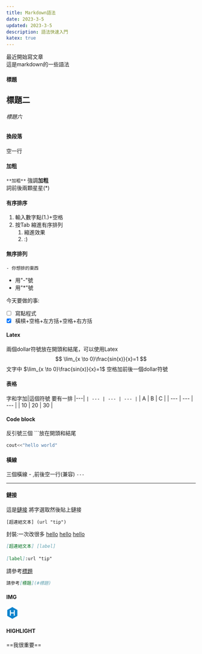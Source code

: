```yaml
---
title: Markdown語法
date: 2023-3-5 
updated: 2023-3-5
description: 語法快速入門
katex: true
---
```


最近開始寫文章  
這是markdown的一些語法

#### 標題
## 標題二
###### 標題六


#### 換段落  
空一行

#### 加粗
`**加粗**`
強調**加粗**  
詞前後兩顆星星(*)

#### 有序排序
1. 輸入數字點(1.)+空格
2. 按Tab 縮進有序排列
   1. 縮進效果
   2. :)

#### 無序排列
`- 你想排的東西`
- 用"-"號
- 用"*"號 

今天要做的事:
- [ ] 寫點程式
- [x] 橫槓+空格+左方括+空格+右方括

#### Latex
兩個dollar符號放在開頭和結尾，可以使用Latex
$$
\lim_{x \to 0}\frac{sin(x)}{x}=1
$$
文字中 $\lim_{x \to 0}\frac{sin(x)}{x}=1$ 空格加前後一個dollar符號

#### 表格
字和字加|這個符號
要有一排 |---|
`| --- | --- | --- |`
| A   | B   | C   |
| --- | --- | --- |
| 10  | 20  | 30  |


#### Code block
反引號三個 ```放在開頭和結尾
```cpp
cout<<"hello world"
```

#### 橫線
三個橫線 - ,前後空一行(兼容)
`---`

---

#### 鏈接
這是[鏈接](https://github.com/oplushappy, "我的github")
將字選取然後貼上鏈接
```
[超連結文本] (url "tip")
```
封裝:一次改很多
[hello][la]
[hello][la] [hello][la]


[la]:google.com "我是菇狗"

```Markdown
[超連結文本] [label]

[label]:url "tip"
```

請參考[標題](#標題)

```Markdown
請參考[標題](#標題)
```
#### IMG
![我是圖片](../../themes/butterfly/source/img/favicon.png "HEXO")

#### HIGHLIGHT
==我很重要==
